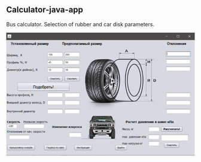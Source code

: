## Calculator-java-app
Bus calculator. Selection of rubber and car disk parameters.

![Image alt](https://github.com/Art4GR/Calculator-java-app/blob/master/Calculator_Mainpage.png)

